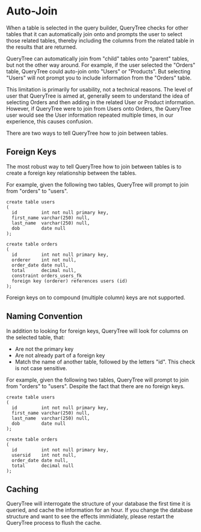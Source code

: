 # Auto-Join

When a table is selected in the query builder, QueryTree checks for other tables that it can automatically join onto and prompts the user to select those related tables, thereby including the columns from the related table in the results that are returned. 

QueryTree can automatically join from "child" tables onto "parent" tables, but not the other way around. For example, if the user selected the "Orders" table, QueryTree could auto-join onto "Users" or "Products". But selecting "Users" will not prompt you to include information from the "Orders" table. 

This limitation is primarily for usability, not a technical reasons. The level of user that QueryTree is aimed at, generally seem to understand the idea of selecting Orders and then adding in the related User or Product information. However, if QueryTree were to join from Users onto Orders, the QueryTree user would see the User information repeated multiple times, in our experience, this causes confusion.

There are two ways to tell QueryTree how to join between tables.

## Foreign Keys

The most robust way to tell QueryTree how to join between tables is to create a foreign key relationship between the tables. 

For example, given the following two tables, QueryTree will prompt to join from "orders" to "users".

```
create table users
(
  id         int not null primary key,
  first_name varchar(250) null,
  last_name  varchar(250) null,
  dob        date null
);

create table orders
(
  id         int not null primary key,
  orderer    int not null,
  order_date date null,
  total      decimal null,
  constraint orders_users_fk
  foreign key (orderer) references users (id)
);
```

Foreign keys on to compound (multiple column) keys are not supported.

## Naming Convention

In addition to looking for foreign keys, QueryTree will look for columns on the selected table, that:

 * Are not the primary key
 * Are not already part of a foreign key
 * Match the name of another table, followed by the letters "id". This check is not case sensitive.

For example, given the following two tables, QueryTree will prompt to join from "orders" to "users". Despite the fact that there are no foreign keys.

```
create table users
(
  id         int not null primary key,
  first_name varchar(250) null,
  last_name  varchar(250) null,
  dob        date null
);

create table orders
(
  id         int not null primary key,
  usersid    int not null,
  order_date date null,
  total      decimal null
);
```


## Caching

QueryTree will interrogate the structure of your database the first time it is queried, and cache the information for an hour. If you change the database structure and want to see the effects immidiately, please restart the QueryTree process to flush the cache.
